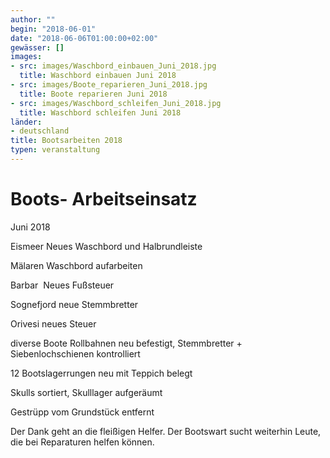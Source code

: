 ```yaml
---
author: ""
begin: "2018-06-01"
date: "2018-06-06T01:00:00+02:00"
gewässer: []
images:
- src: images/Waschbord_einbauen_Juni_2018.jpg
  title: Waschbord einbauen Juni 2018
- src: images/Boote_reparieren_Juni_2018.jpg
  title: Boote reparieren Juni 2018
- src: images/Waschbord_schleifen_Juni_2018.jpg
  title: Waschbord schleifen Juni 2018
länder: 
- deutschland
title: Bootsarbeiten 2018
typen: veranstaltung
---
```



# Boots- Arbeitseinsatz


Juni 2018

Eismeer Neues Waschbord und Halbrundleiste

Mälaren Waschbord aufarbeiten

Barbar  Neues Fußsteuer

Sognefjord neue Stemmbretter

Orivesi neues Steuer

diverse Boote Rollbahnen neu befestigt, Stemmbretter + Siebenlochschienen kontrolliert

12 Bootslagerrungen neu mit Teppich belegt

Skulls sortiert, Skulllager aufgeräumt

Gestrüpp vom Grundstück entfernt

Der Dank geht an die fleißigen Helfer. Der Bootswart sucht weiterhin Leute, die bei Reparaturen helfen können.
